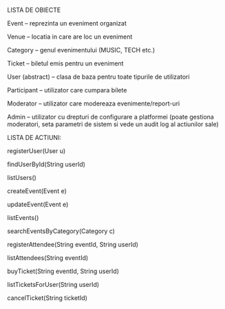 LISTA DE OBIECTE

Event – reprezinta un eveniment organizat

Venue – locatia in care are loc un eveniment

Category – genul evenimentului (MUSIC, TECH etc.)

Ticket – biletul emis pentru un eveniment

User (abstract) – clasa de baza pentru toate tipurile de utilizatori

Participant – utilizator care cumpara bilete

Moderator – utilizator care modereaza evenimente/report-uri 

Admin – utilizator cu drepturi de configurare a platformei (poate gestiona moderatori, seta parametri de sistem si vede un audit log al actiunilor sale)

LISTA DE ACTIUNI:

registerUser(User u)

findUserById(String userId)

listUsers()

createEvent(Event e)

updateEvent(Event e)

listEvents()

searchEventsByCategory(Category c)

registerAttendee(String eventId, String userId)

listAttendees(String eventId)

buyTicket(String eventId, String userId)

listTicketsForUser(String userId)

cancelTicket(String ticketId)


